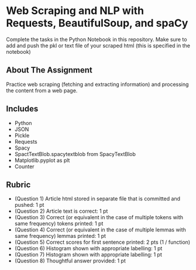 # Web Scraping and NLP with Requests, BeautifulSoup, and spaCy

Complete the tasks in the Python Notebook in this repository.
Make sure to add and push the pkl or text file of your scraped html (this is specified in the notebook)

## About The Assignment

Practice web scraping (fetching and extracting information) and processing the content from a web page.

## Includes

- Python
- JSON
- Pickle
- Requests
- Spacy
- SpactTextBlob.spacytextblob from SpacyTextBlob
- Matplotlib.pyplot as plt
- Counter

## Rubric

- (Question 1) Article html stored in separate file that is committed and pushed: 1 pt
- (Question 2) Article text is correct: 1 pt
- (Question 3) Correct (or equivalent in the case of multiple tokens with same frequency) tokens printed: 1 pt
- (Question 4) Correct (or equivalent in the case of multiple lemmas with same frequency) lemmas printed: 1 pt
- (Question 5) Correct scores for first sentence printed: 2 pts (1 / function)
- (Question 6) Histogram shown with appropriate labelling: 1 pt
- (Question 7) Histogram shown with appropriate labelling: 1 pt
- (Question 8) Thoughtful answer provided: 1 pt
